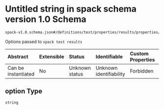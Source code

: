 # Untitled string in spack schema version 1.0 Schema

```txt
spack-v1.0.schema.json#/definitions/test/properties/results/properties/option
```

Options passed to `spack test results`

| Abstract            | Extensible | Status         | Identifiable            | Custom Properties | Additional Properties | Access Restrictions | Defined In                                                                      |
| :------------------ | :--------- | :------------- | :---------------------- | :---------------- | :-------------------- | :------------------ | :------------------------------------------------------------------------------ |
| Can be instantiated | No         | Unknown status | Unknown identifiability | Forbidden         | Allowed               | none                | [spack-v1.0.schema.json*](../out/spack-v1.0.schema.json "open original schema") |

## option Type

`string`
